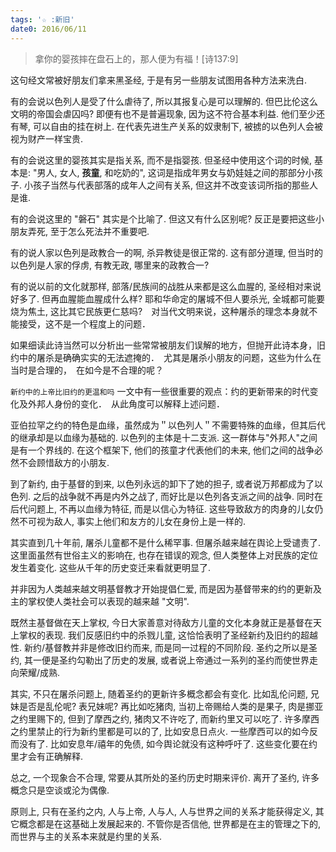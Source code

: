```yaml
---
tags: '☆ :新旧'
date0: 2016/06/11
---
```


> 拿你的婴孩摔在盘石上的，那人便为有福！[诗137:9]

这句经文常被好朋友们拿来黑圣经, 于是有另一些朋友试图用各种方法来洗白.

有的会说以色列人是受了什么虐待了, 所以其报复心是可以理解的. 但巴比伦这么文明的帝国会虐囚吗? 即便有也不是普遍现象, 因为这不符合基本利益. 他们至少还有琴, 可以自由的挂在树上. 在代表先进生产关系的奴隶制下, 被掳的以色列人会被视为财产一样宝贵.

有的会说这里的婴孩其实是指关系, 而不是指婴孩. 但圣经中使用这个词的时候, 基本是: "男人, 女人, **孩童**, 和吃奶的", 这词是指成年男女与奶娃娃之间的那部分小孩子. 小孩子当然与代表部落的成年人之间有关系, 但这并不改变该词所指的那些人是谁.

有的会说这里的 "磐石" 其实是个比喻了. 但这又有什么区别呢? 反正是要把这些小朋友弄死, 至于怎么死法并不重要吧.

有的说人家以色列是政教合一的啊, 杀异教徒是很正常的. 这有部分道理, 但当时的以色列是人家的俘虏, 有教无政, 哪里来的政教合一?

有的说以前的文化就那样, 部落/民族间的战胜从来都是这么血腥的, 圣经相对来说好多了. 但再血腥能血腥成什么样? 耶和华命定的屠城不但人要杀光, 全城都可能要烧为焦土, 这比其它民族更仁慈吗?　对当代文明来说，这种屠杀的理念本身就不能接受，这不是一个程度上的问题．

如果细读此诗当然可以分析出一些常常被朋友们误解的地方，但抛开此诗本身，旧约中的屠杀是确确实实的无法遮掩的．　尤其是屠杀小朋友的问题，这些为什么在当时是合理的，　在如今是不合理的呢？

`新约中的上帝比旧约的更温和吗` 一文中有一些很重要的观点：约的更新带来的时代变化及外邦人身份的变化．　从此角度可以解释上述问题．

亚伯拉罕之约的特色是血缘，虽然成为＂以色列人＂不需要特殊的血缘，但其后代的继承却是以血缘为基础的. 以色列的主体是十二支派.  这一群体与"外邦人"之间是有一个界线的. 在这个框架下, 他们的孩童才代表他们的未来, 他们之间的战争必然不会顾惜敌方的小朋友.

到了新约, 由于基督的到来, 以色列永远的卸下了她的担子, 或者说万邦都成为了以色列. 之后的战争就不再是内外之战了, 而好比是以色列各支派之间的战争. 同时在后代问题上, 不再以血缘为特征, 而是以信心为特征. 这些导致敌方的肉身的儿女仍然不可视为敌人, 事实上他们和友方的儿女在身份上是一样的.

其实直到几十年前, 屠杀儿童都不是什么稀罕事. 但屠杀越来越在舆论上受谴责了. 这里面虽然有世俗主义的影响在, 也存在错误的观念, 但人类整体上对民族的定位发生着变化. 这些从千年的历史变迁来看就更明显了.

并非因为人类越来越文明基督教才开始提倡仁爱, 而是因为基督带来的约的更新及主的掌权使人类社会可以表现的越来越 "文明".

既然主基督做在天上掌权, 今日大家善意对待敌方儿童的文化本身就正是基督在天上掌权的表现. 我们反感旧约中的杀戮儿童, 这恰恰表明了圣经新约及旧约的超越性. 新约/基督教并非是修改旧约而来, 而是同一过程的不同阶段. 圣约之所以是圣约, 其一便是圣约勾勒出了历史的发展, 或者说上帝通过一系列的圣约而使世界走向荣耀/成熟.

其实, 不只在屠杀问题上, 随着圣约的更新许多概念都会有变化.
比如乱伦问题, 兄妹是否是乱伦呢? 表兄妹呢?
再比如吃猪肉, 当初上帝赐给人类的是果子, 肉是挪亚之约里赐下的, 但到了摩西之约, 猪肉又不许吃了, 而新约里又可以吃了.
许多摩西之约里禁止的行为新约里都是可以的了, 比如安息日点火.
一些摩西可以的如今反而没有了. 比如安息年/禧年的免债, 如今舆论就没有这种呼吁了.
这些变化要在约里才会有正确解释.

总之, 一个现象合不合理, 常要从其所处的圣约历史时期来评价. 离开了圣约, 许多概念只是空谈或沦为偶像.

原则上, 只有在圣约之内, 人与上帝, 人与人, 人与世界之间的关系才能获得定义, 其它概念都是在这基础上发展起来的. 不管你是否信他, 世界都是在主的管理之下的, 而世界与主的关系本来就是约里的关系.
